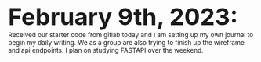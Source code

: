 <font size= "7">**February 9th, 2023:**</font>
<font size= "2"> Received our starter code from gitlab today and I am setting up my own journal to begin my daily writing.
We as a group are also trying to finish up the wireframe and api endpoints.
I plan on studying FASTAPI over the weekend.</font>
